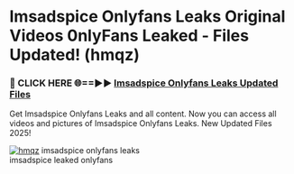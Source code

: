 # Imsadspice Onlyfans Leaks Original Videos 0nlyFans Leaked - Files Updated! (hmqz)

<h3>🔴 CLICK HERE 🌐==►► <a href="https://tinyurl.com/2jnfzry5" rel="nofollow">Imsadspice Onlyfans Leaks Updated Files</a></h3>

Get Imsadspice Onlyfans Leaks and all content. Now you can access all videos and pictures of Imsadspice Onlyfans Leaks. New Updated Files 2025!

[![hmqz](https://i.imgur.com/GyGTBgg.gif)](https://tinyurl.com/2jnfzry5)
imsadspice onlyfans leaks<br>
imsadspice leaked onlyfans